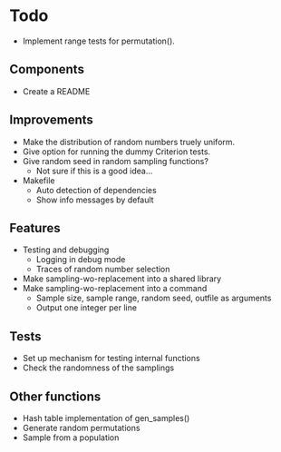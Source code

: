 # Todo

* Implement range tests for permutation().

## Components

* Create a README


## Improvements

* Make the distribution of random numbers truely uniform.
* Give option for running the dummy Criterion tests.
* Give random seed in random sampling functions?
  * Not sure if this is a good idea...
* Makefile
  * Auto detection of dependencies
  * Show info messages by default


## Features

* Testing and debugging
  * Logging in debug mode
  * Traces of random number selection
* Make sampling-wo-replacement into a shared library
* Make sampling-wo-replacement into a command
  * Sample size, sample range, random seed, outfile as arguments
  * Output one integer per line


## Tests

* Set up mechanism for testing internal functions
* Check the randomness of the samplings


## Other functions

* Hash table implementation of gen_samples()
* Generate random permutations
* Sample from a population